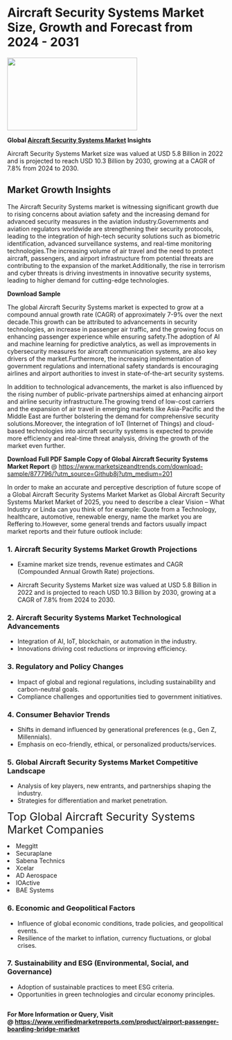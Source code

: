 <H1>Aircraft Security Systems Market Size, Growth and Forecast from 2024 - 2031</H1><img class="aligncenter size-medium wp-image-584254" src="https://thirdeyenews.in/wp-content/uploads/2024/09/Global-Market-Research-300x168.jpeg" alt="" width="300" height="168" /><p><strong>Global&nbsp;<a href="https://www.marketsizeandtrends.com/download-sample/877796/?utm_source=Github8j?utm_medium=201">Aircraft Security Systems Market</a> Insights</strong></p><p>Aircraft Security Systems Market size was valued at USD 5.8 Billion in 2022 and is projected to reach USD 10.3 Billion by 2030, growing at a CAGR of 7.8% from 2024 to 2030.</p><p><h2>Market Growth Insights</h2> <p>The Aircraft Security Systems market is witnessing significant growth due to rising concerns about aviation safety and the increasing demand for advanced security measures in the aviation industry.Governments and aviation regulators worldwide are strengthening their security protocols, leading to the integration of high-tech security solutions such as biometric identification, advanced surveillance systems, and real-time monitoring technologies.The increasing volume of air travel and the need to protect aircraft, passengers, and airport infrastructure from potential threats are contributing to the expansion of the market.Additionally, the rise in terrorism and cyber threats is driving investments in innovative security systems, leading to higher demand for cutting-edge technologies.</p> <p><strong>Download Sample</strong></p> <p>The global Aircraft Security Systems market is expected to grow at a compound annual growth rate (CAGR) of approximately 7-9% over the next decade.This growth can be attributed to advancements in security technologies, an increase in passenger air traffic, and the growing focus on enhancing passenger experience while ensuring safety.The adoption of AI and machine learning for predictive analytics, as well as improvements in cybersecurity measures for aircraft communication systems, are also key drivers of the market.Furthermore, the increasing implementation of government regulations and international safety standards is encouraging airlines and airport authorities to invest in state-of-the-art security systems.</p> <p>In addition to technological advancements, the market is also influenced by the rising number of public-private partnerships aimed at enhancing airport and airline security infrastructure.The growing trend of low-cost carriers and the expansion of air travel in emerging markets like Asia-Pacific and the Middle East are further bolstering the demand for comprehensive security solutions.Moreover, the integration of IoT (Internet of Things) and cloud-based technologies into aircraft security systems is expected to provide more efficiency and real-time threat analysis, driving the growth of the market even further.</p> <p><span class=""><strong>Download Full PDF Sample Copy of Global Aircraft Security Systems Market Report</strong> @ <a href="https://www.marketsizeandtrends.com/download-sample/877796/?utm_source=Github8j?utm_medium=201" target="_blank">https://www.marketsizeandtrends.com/download-sample/877796/?utm_source=Github8j?utm_medium=201</a></span></p><p>In order to make an accurate and perceptive description of future scope of a Global&nbsp;Aircraft Security Systems Market Market as Global&nbsp;Aircraft Security Systems Market Market of 2025, you need to describe a clear Vision &ndash; What Industry or Linda can you think of for example: Quote from a Technology, healthcare, automotive, renewable energy, name the market you are Reffering to.However, some general trends and factors usually impact market reports and their future outlook include:</p><h3>1.&nbsp;<strong>Aircraft Security Systems Market Growth Projections</strong></h3><ul><li>Examine market size trends, revenue estimates and CAGR (Compounded Annual Growth Rate) projections.</li><li><p>Aircraft Security Systems Market size was valued at USD 5.8 Billion in 2022 and is projected to reach USD 10.3 Billion by 2030, growing at a CAGR of 7.8% from 2024 to 2030.</p></li></ul><h3>2.&nbsp;<strong>Aircraft Security Systems Market Technological Advancements</strong></h3><ul><li>Integration of AI, IoT, blockchain, or automation in the industry.</li><li>Innovations driving cost reductions or improving efficiency.</li></ul><h3>3.&nbsp;<strong>Regulatory and Policy Changes</strong></h3><ul><li>Impact of global and regional regulations, including sustainability and carbon-neutral goals.</li><li>Compliance challenges and opportunities tied to government initiatives.</li></ul><h3>4.&nbsp;<strong>Consumer Behavior Trends</strong></h3><ul><li>Shifts in demand influenced by generational preferences (e.g., Gen Z, Millennials).</li><li>Emphasis on eco-friendly, ethical, or personalized products/services.</li></ul><h3>5.&nbsp;<strong>Global Aircraft Security Systems Market Competitive Landscape</strong></h3><ul><li>Analysis of key players, new entrants, and partnerships shaping the industry.</li><li>Strategies for differentiation and market penetration.</li></ul><p data-pm-slice="1 1 []"><span style="color: inherit; font-family: inherit; font-size: 25px;">Top Global Aircraft Security Systems Market Companies</span></p><div class="" data-test-id=""><p><li>Meggitt</li><li> Securaplane</li><li> Sabena Technics</li><li> Xcelar</li><li> AD Aerospace</li><li> IOActive</li><li> BAE Systems</li></p></div><h3>6.&nbsp;<strong>Economic and Geopolitical Factors</strong></h3><ul><li>Influence of global economic conditions, trade policies, and geopolitical events.</li><li>Resilience of the market to inflation, currency fluctuations, or global crises.</li></ul><h3>7.&nbsp;<strong>Sustainability and ESG (Environmental, Social, and Governance)</strong></h3><ul><li>Adoption of sustainable practices to meet ESG criteria.</li><li>Opportunities in green technologies and circular economy principles.</li></ul><h2><strong style="font-size: 14px;">For More Information or Query, Visit @&nbsp;</strong><a style="background-color: #ffffff; font-size: 14px;" href="https://www.marketsizeandtrends.com/report/aircraft-security-systems-market/" target="_blank">https://www.verifiedmarketreports.com/product/airport-passenger-boarding-bridge-market</a></h2>